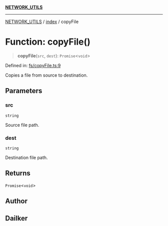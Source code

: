 [**NETWORK_UTILS**](../../README.md)

***

[NETWORK_UTILS](../../README.md) / [index](../README.md) / copyFile

# Function: copyFile()

> **copyFile**(`src`, `dest`): `Promise`\<`void`\>

Defined in: [fs/copyFile.ts:9](https://github.com/dailker/everyutil-js/blob/b3e269da55b7d96c15eb37e98c5c4f6b94f05f6f/src/fs/copyFile.ts#L9)

Copies a file from source to destination.

## Parameters

### src

`string`

Source file path.

### dest

`string`

Destination file path.

## Returns

`Promise`\<`void`\>

## Author

## Dailker
